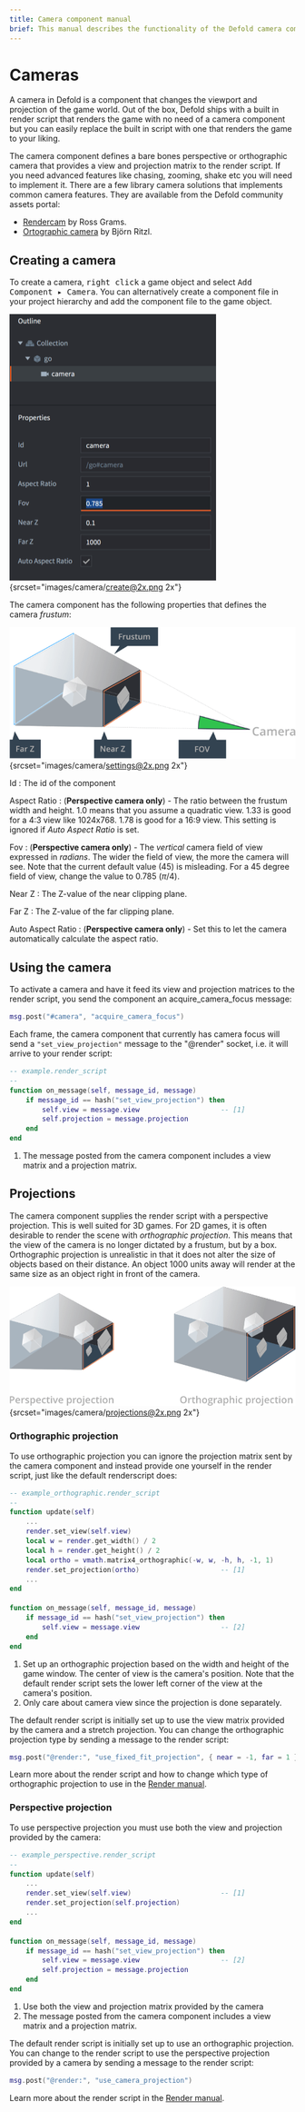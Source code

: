 ```yaml
---
title: Camera component manual
brief: This manual describes the functionality of the Defold camera component.
---
```


# Cameras

A camera in Defold is a component that changes the viewport and projection of the game world. Out of the box, Defold ships with a built in render script that renders the game with no need of a camera component but you can easily replace the built in script with one that renders the game to your liking.

The camera component defines a bare bones perspective or orthographic camera that provides a view and projection matrix to the render script. If you need advanced features like chasing, zooming, shake etc you will need to implement it. There are a few library camera solutions that implements common camera features. They are available from the Defold community assets portal:

- [Rendercam](https://www.defold.com/community/projects/84064/) by Ross Grams.
- [Ortographic camera](https://www.defold.com/community/projects/76573/) by Björn Ritzl.

## Creating a camera

To create a camera, <kbd>right click</kbd> a game object and select <kbd>Add Component ▸ Camera</kbd>. You can alternatively create a component file in your project hierarchy and add the component file to the game object.

![create camera component](images/camera/create.png){srcset="images/camera/create@2x.png 2x"}

The camera component has the following properties that defines the camera *frustum*:

![camera settings](images/camera/settings.png){srcset="images/camera/settings@2x.png 2x"}

Id
: The id of the component

Aspect Ratio
: (**Perspective camera only**) - The ratio between the frustum width and height. 1.0 means that you assume a quadratic view. 1.33 is good for a 4:3 view like 1024x768. 1.78 is good for a 16:9 view. This setting is ignored if *Auto Aspect Ratio* is set.

Fov
: (**Perspective camera only**) - The *vertical* camera field of view expressed in _radians_. The wider the field of view, the more the camera will see. Note that the current default value (45) is misleading. For a 45 degree field of view, change the value to 0.785 ($\pi / 4$).

Near Z
: The Z-value of the near clipping plane.

Far Z
: The Z-value of the far clipping plane.

Auto Aspect Ratio
: (**Perspective camera only**) - Set this to let the camera automatically calculate the aspect ratio.

## Using the camera

To activate a camera and have it feed its view and projection matrices to the render script, you send the component an acquire_camera_focus message:

```lua
msg.post("#camera", "acquire_camera_focus")
```

Each frame, the camera component that currently has camera focus will send a `"set_view_projection"` message to the "@render" socket, i.e. it will arrive to your render script:

```lua
-- example.render_script
--
function on_message(self, message_id, message)
    if message_id == hash("set_view_projection") then
        self.view = message.view                    -- [1]
        self.projection = message.projection
    end
end
```
1. The message posted from the camera component includes a view matrix and a projection matrix.

## Projections

The camera component supplies the render script with a perspective projection. This is well suited for 3D games. For 2D games, it is often desirable to render the scene with *orthographic projection*. This means that the view of the camera is no longer dictated by a frustum, but by a box. Orthographic projection is unrealistic in that it does not alter the size of objects based on their distance. An object 1000 units away will render at the same size as an object right in front of the camera.

![projections](images/camera/projections.png){srcset="images/camera/projections@2x.png 2x"}

### Orthographic projection
To use orthographic projection you can ignore the projection matrix sent by the camera component and instead provide one yourself in the render script, just like the default renderscript does:

```lua
-- example_orthographic.render_script
--
function update(self)
    ...
    render.set_view(self.view)
    local w = render.get_width() / 2
    local h = render.get_height() / 2
    local ortho = vmath.matrix4_orthographic(-w, w, -h, h, -1, 1)
    render.set_projection(ortho)                    -- [1]
    ...
end

function on_message(self, message_id, message)
    if message_id == hash("set_view_projection") then
        self.view = message.view                    -- [2]
    end
end
```
1. Set up an orthographic projection based on the width and height of the game window. The center of view is the camera's position. Note that the default render script sets the lower left corner of the view at the camera's position.
2. Only care about camera view since the projection is done separately.

The default render script is initially set up to use the view matrix provided by the camera and a stretch projection. You can change the orthographic projection type by sending a message to the render script:

```lua
msg.post("@render:", "use_fixed_fit_projection", { near = -1, far = 1 })
```

Learn more about the render script and how to change which type of orthographic projection to use in the [Render manual](/manuals/render).

### Perspective projection
To use perspective projection you must use both the view and projection provided by the camera:

```lua
-- example_perspective.render_script
--
function update(self)
    ...
    render.set_view(self.view)                      -- [1]
    render.set_projection(self.projection)
    ...
end

function on_message(self, message_id, message)
    if message_id == hash("set_view_projection") then
        self.view = message.view                    -- [2]
        self.projection = message.projection
    end
end
```
1. Use both the view and projection matrix provided by the camera
2. The message posted from the camera component includes a view matrix and a projection matrix.

The default render script is initially set up to use an orthographic projection. You can change to the render script to use the perspective projection provided by a camera by sending a message to the render script:

```lua
msg.post("@render:", "use_camera_projection")
```

Learn more about the render script in the [Render manual](/manuals/render).
